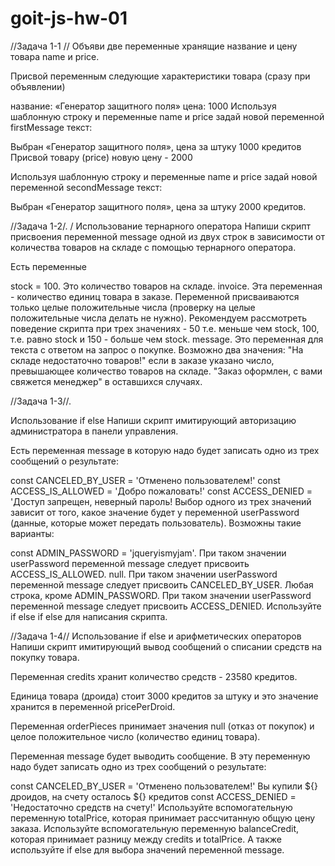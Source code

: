 # goit-js-hw-01

//Задача 1-1 // Объяви две переменные хранящие название и цену товара name и
price.

Присвой переменным следующие характеристики товара (сразу при объявлении)

название: «Генератор защитного поля» цена: 1000 Используя шаблонную строку и
переменные name и price задай новой переменной firstMessage текст:

Выбран «Генератор защитного поля», цена за штуку 1000 кредитов Присвой товару
(price) новую цену - 2000

Используя шаблонную строку и переменные name и price задай новой переменной
secondMessage текст:

Выбран «Генератор защитного поля», цена за штуку 2000 кредитов.

//Задача 1-2/. / Использование тернарного оператора Напиши скрипт присвоения
переменной message одной из двух строк в зависимости от количества товаров на
складе с помощью тернарного оператора.

Есть переменные

stock = 100. Это количество товаров на складе. invoice. Эта переменная -
количество единиц товара в заказе. Переменной присваиваются только целые
положительные числа (проверку на целые положительные числа делать не нужно).
Рекомендуем рассмотреть поведение скрипта при трех значениях - 50 т.е. меньше
чем stock, 100, т.е. равно stock и 150 - больше чем stock. message. Это
переменная для текста с ответом на запрос о покупке. Возможно два значения: "На
складе недостаточно товаров!" если в заказе указано число, превышающее
количество товаров на складе. "Заказ оформлен, с вами свяжется менеджер" в
оставшихся случаях.

//Задача 1-3//.

Использование if else Напиши скрипт имитирующий авторизацию администратора в
панели управления.

Есть переменная message в которую надо будет записать одно из трех сообщений о
результате:

const CANCELED_BY_USER = 'Отменено пользователем!' const ACCESS_IS_ALLOWED =
'Добро пожаловать!' const ACCESS_DENIED = 'Доступ запрещен, неверный пароль!
Выбор одного из трех значений зависит от того, какое значение будет у переменной
userPassword (данные, которые может передать пользователь). Возможны такие
варианты:

const ADMIN_PASSWORD = 'jqueryismyjam'. При таком значении userPassword
переменной message следует присвоить ACCESS_IS_ALLOWED. null. При таком значении
userPassword переменной message следует присвоить CANCELED_BY_USER. Любая
строка, кроме ADMIN_PASSWORD. При таком значении userPassword переменной message
следует присвоить ACCESS_DENIED. Используйте if else if else для написания
скрипта.

//Задача 1-4// Использование if else и арифметических операторов Напиши скрипт
имитирующий вывод сообщений о списании средств на покупку товара.

Переменная credits хранит количество средств - 23580 кредитов.

Единица товара (дроида) стоит 3000 кредитов за штуку и это значение хранится в
переменной pricePerDroid.

Переменная orderPieces принимает значения null (отказ от покупок) и целое
положительное число (количество единиц товара).

Переменная message будет выводить сообщение. В эту переменную надо будет
записать одно из трех сообщений о результате:

const CANCELED_BY_USER = 'Отменено пользователем!' Вы купили
${} дроидов, на счету осталось ${} кредитов const ACCESS_DENIED = 'Недостаточно
средств на счету!' Используйте вспомогательную переменную totalPrice, которая
принимает рассчитанную общую цену заказа. Используйте вспомогательную переменную
balanceCredit, которая принимает разницу между credits и totalPrice. А также
используйте if else для выбора значений переменной message.
